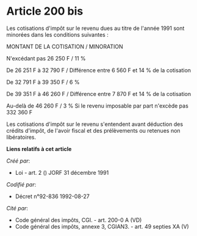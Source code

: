 # Article 200 bis

Les cotisations d'impôt sur le revenu dues au titre de l'année 1991 sont minorées dans les conditions suivantes :

MONTANT DE LA COTISATION / MINORATION

N'excédant pas 26 250 F / 11 %

De 26 251 F à 32 790 F / Différence entre 6 560 F et 14 % de la cotisation

De 32 791 F à 39 350 F / 6 %

De 39 351 F à 46 260 F / Différence entre 7 870 F et 14 % de la cotisation

Au-delà de 46 260 F / 3 % Si le revenu imposable par part n'excède pas 332 360 F

Les cotisations d'impôt sur le revenu s'entendent avant déduction des crédits d'impôt, de l'avoir fiscal et des prélèvements
ou retenues non libératoires.

**Liens relatifs à cet article**

_Créé par_:

  - Loi - art. 2 () JORF 31 décembre 1991

_Codifié par_:

  - Décret n°92-836 1992-08-27

_Cité par_:

  - Code général des impôts, CGI. - art. 200-0 A (VD)
  - Code général des impôts, annexe 3, CGIAN3. - art. 49 septies XA (V)
